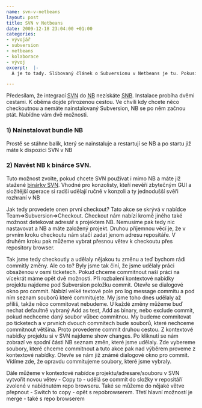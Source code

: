 ```yaml
--- 
name: svn-v-netbeans
layout: post
title: SVN v Netbeans
date: 2009-12-18 23:04:00 +01:00
categories: 
- vývojář
- subversion
- netbeans
- kolaborace
- vývoj
excerpt:  |-
  A je to tady. Slibovaný článek o Subversionu v Netbeans je tu. Pokusím se popsat možnosti jaké nám Netbeans nabízí pro Subversion. Soustředit se budu na každodení úkony. Tento post předpokládá, že již znáte základní pojmy SVN a trochu se orientujete v Netbeans. Popisovat budu možnosti v aktualní verzi 6.8

---
```


Předesílam, že integrací <abbr title="Subversion">SVN</abbr> do <abbr title="Netbeans">NB</abbr> nezískáte <abbr title="Snowboard">SNB</abbr>. Instalace probíha dvěmi cestami. K oběma dojde přirozenou cestou. Ve chvíli kdy chcete něco checkoutnou a nemáte nainstalovaný Subversion, NB se po něm začnou ptát. Nabídne vám dvě možnosti.

### 1) Nainstalovat bundle NB
Prostě se stáhne balík, který se nainstaluje a restartují se NB a po startu již máte k dispozici SVN v NB

### 2) Navést NB k binárce SVN.
Tuto možnost zvolte, pokud chcete SVN používat i mimo NB a máte již stažené <a title="Stránky pro downloadu SVN" href="http://subversion.tigris.org/" target="_blank">binárky SVN</a>. Vhodné pro konzolisty, kteří nevěří zbytečným GUI a složitější operace si radši udělají ručně v konzoli a ty jednodušší svěři rozhraní v NB

Jak tedy provedete onen první checkout? Tato akce se skrývá v nabídce Team=&gt;Subversion=&gt;Checkout. Checkout nám nabízí kromě jiného také možnost detekovat adresář s projektem NB. Nemusíme pak tedy nic nastavovat a NB a máte založený projekt. Druhou příjemnou věcí je, že v prvním kroku checkoutu nám stačí zadat jenom adresu repositáře. V druhém kroku pak můžeme vybrat přesnou větev k checkoutu přes repository browser.

Tak jsme tedy checkoutly a udělaly nějakou tu změnu a teď bychom rádi commitly změny. Ale co to? Byly jsme tak činí, že jsme udělaly práci obsaženou v osmi ticketech. Pokud chceme commitnout naší práci na vícekrát máme opět dvě možnosti. Při rozbalení kontextové nabídky projektu najdeme pod Subversion položku commit. Otevře se dialogové okno pro commit. Nabízí velké textové pole pro log message commitu a pod ním seznam souborů které commitujete. My jsme toho dnes udělaly až příliš, takže něco commitovat nebudeme. U každé změny můžeme buď nechat defaultně vybraný Add as test, Add as binary, nebo exclude commit, pokud nechceme daný soubor vůbec commitnou. My budeme commitovat po ticketech a v prvních dvouch commitech bude souborů, které nechceme commitnout většina. Proto provedeme commit druhou cestou. Z kontextové nabídky projektu si v SVN najdeme show changes. Po kliknutí se nám zobrazí ve spodní části NB seznam změn, které jsme udělaly. Zde vybereme soubory, které chceme commitnout a tuto akce pak nad výběrem proveme z kontextové nabídky. Otevře se nám již známé dialogové okno pro commit. Vídíme zde, že opravdu commitujeme soubory, které jsme vybraly.

Dále můžeme v kontextové nabídce projektu/adresare/souboru v SVN vytvořit novou větev - Copy to - udělá se commit do složky v repositáří zvolené v nabídnutém repo browseru. Také se můžeme do nějaké větve přepnout - Switch to copy - opět s repobrowserem. Třetí hlavní možností je merge - také s repo browserem
